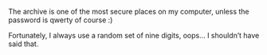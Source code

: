 The archive is one of the most secure places on my computer, unless the password is qwerty of course :)

Fortunately, I always use a random set of nine digits, oops... I shouldn’t have said that.


